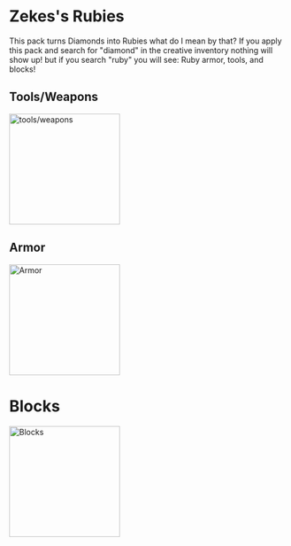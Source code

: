 # Zekes's Rubies

This pack turns Diamonds into Rubies what do I mean by that? If you apply this pack and search for "diamond" in the creative inventory nothing will show up! but if you search "ruby" you will see: 
Ruby armor, tools, and blocks!

## Tools/Weapons

<img src="https://cdn.modrinth.com/data/HG68uMH3/images/e2b8d676e92793234c89210f0f256eb285c18904.gif" alt="tools/weapons" width="200">

## Armor

<img src="https://cdn.modrinth.com/data/HG68uMH3/images/21369343e3b15e7727dc35689068edb6f8bade6d.png" alt="Armor" width="200">

# Blocks

<img
src="https://cdn.modrinth.com/data/HG68uMH3/images/9a5daa251d9b8cadb05bd9b4f5eedb8ddb404e36.png" alt="Blocks" width="200">
